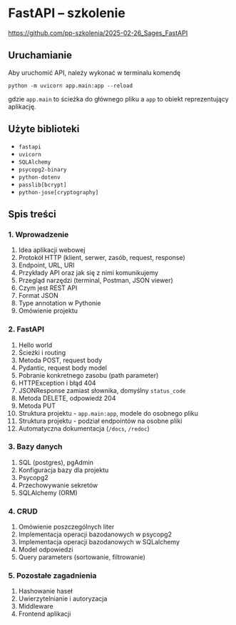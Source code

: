 # FastAPI – szkolenie

https://github.com/pp-szkolenia/2025-02-26_Sages_FastAPI


## Uruchamianie
Aby uruchomić API, należy wykonać w terminalu komendę

`python -m uvicorn app.main:app --reload`

gdzie `app.main` to ścieżka do głównego pliku a `app` to obiekt reprezentujący aplikację.


## Użyte biblioteki
- `fastapi`
- `uvicorn`
- `SQLAlchemy`
- `psycopg2-binary`
- `python-dotenv`
- `passlib[bcrypt]`
- `python-jose[cryptography]`


## Spis treści
### 1. Wprowadzenie
1. Idea aplikacji webowej
2. Protokół HTTP (klient, serwer, zasób, request, response)
3. Endpoint, URL, URI
4. Przykłady API oraz jak się z nimi komunikujemy
5. Przegląd narzędzi (terminal, Postman, JSON viewer)
6. Czym jest REST API
7. Format JSON
8. Type annotation w Pythonie
9. Omówienie projektu

### 2. FastAPI
1. Hello world
2. Ścieżki i routing
3. Metoda POST, request body
4. Pydantic, request body model
5. Pobranie konkretnego zasobu (path parameter)
6. HTTPException i błąd 404
7. JSONResponse zamiast słownika, domyślny `status_code`
8. Metoda DELETE, odpowiedź 204
9. Metoda PUT
10. Struktura projektu - `app.main:app`, modele do osobnego pliku
11. Struktura projektu - podział endpointów na osobne pliki
12. Automatyczna dokumentacja (`/docs`, `/redoc`)

###  3. Bazy danych
1. SQL (postgres), pgAdmin
2. Konfiguracja bazy dla projektu
3. Psycopg2
4. Przechowywanie sekretów
5. SQLAlchemy (ORM)

### 4. CRUD
1. Omówienie poszczególnych liter
2. Implementacja operacji bazodanowych w psycopg2
3. Implementacja operacji bazodanowych w SQLalchemy
4. Model odpowiedzi
5. Query parameters (sortowanie, filtrowanie)

### 5. Pozostałe zagadnienia
1. Hashowanie haseł
2. Uwierzytelnianie i autoryzacja
3. Middleware
4. Frontend aplikacji
